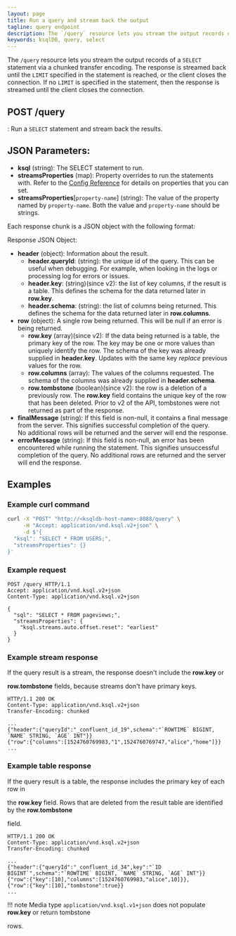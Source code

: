 ```yaml
---
layout: page
title: Run a query and stream back the output
tagline: query endpoint
description: The `/query` resource lets you stream the output records of a `SELECT` statement
keywords: ksqlDB, query, select
---
```


The `/query` resource lets you stream the output records of a `SELECT`
statement via a chunked transfer encoding. The response is streamed back
until the `LIMIT` specified in the statement is reached, or the client
closes the connection. If no `LIMIT` is specified in the statement, then
the response is streamed until the client closes the connection.

## POST /query

:   Run a ``SELECT`` statement and stream back the results.

## JSON Parameters:

- **ksql** (string): The SELECT statement to run.
- **streamsProperties** (map): Property overrides to run the statements with.
  Refer to the [Config Reference](../../operate-and-deploy/installation/server-config/config-reference.md)
  for details on properties that you can set.
- **streamsProperties**[``property-name``] (string): The value of the property named by ``property-name``. Both the value and ``property-name`` should be strings.

Each response chunk is a JSON object with the following format:

Response JSON Object:

- **header** (object): Information about the result.
    - **header.queryId**: (string): the unique id of the query. This can be useful when debugging. 
    For example, when looking in the logs or processing log for errors or issues.
    - **header.key**: (string)(since v2): the list of key columns, if the result is a table. 
    This defines the schema for the data returned later in **row.key**. 
    - **header.schema**: (string): the list of columns being returned. This defines the schema for 
    the data returned later in **row.columns**.  
- **row** (object): A single row being returned. This will be null if an error is being returned.
    - **row.key** (array)(since v2): If the data being returned is a table, the primary key of the row.
    The key may be one or more values than uniquely identify the row. The schema of the key was 
    already supplied in **header.key**. 
    Updates with the same key _replace_ previous values for the row.
    - **row.columns** (array): The values of the columns requested. The schema of the columns was
    already supplied in **header.schema**.
    - **row.tombstone** (boolean)(since v2): the row is a deletion of a previously row.
    The **row.key** field contains the unique key of the row that has been deleted.
    Prior to v2 of the API, tombstones were not returned as part of the response.
- **finalMessage** (string): If this field is non-null, it contains a final message from the server.
    This signifies successful completion of the query.  
    No additional rows will be returned and the server will end the response.
- **errorMessage** (string): If this field is non-null, an error has been encountered while running 
    the statement. 
    This signifies unsuccessful completion of the query.
    No additional rows are returned and the server will end the response.

## Examples 

### Example curl command

```bash
curl -X "POST" "http://<ksqldb-host-name>:8088/query" \
     -H "Accept: application/vnd.ksql.v2+json" \
     -d $'{
  "ksql": "SELECT * FROM USERS;",
  "streamsProperties": {}
}'

```

### Example request

```http
POST /query HTTP/1.1
Accept: application/vnd.ksql.v2+json
Content-Type: application/vnd.ksql.v2+json

{
  "sql": "SELECT * FROM pageviews;",
  "streamsProperties": {
    "ksql.streams.auto.offset.reset": "earliest"
  }
}
```

### Example stream response

If the query result is a stream, the response doesn't include the **row.key** or

**row.tombstone** fields, because streams don't have primary keys.


```http
HTTP/1.1 200 OK
Content-Type: application/vnd.ksql.v2+json
Transfer-Encoding: chunked

...
{"header":{"queryId":"_confluent_id_19",schema":"`ROWTIME` BIGINT, `NAME` STRING, `AGE` INT"}}
{"row":{"columns":[1524760769983,"1",1524760769747,"alice","home"]}}
...
```

### Example table response

If the query result is a table, the response includes the primary key of each row in

the **row.key** field. Rows that are deleted from the result table are identified by the **row.tombstone** 

field.

```http
HTTP/1.1 200 OK
Content-Type: application/vnd.ksql.v2+json
Transfer-Encoding: chunked

...
{"header":{"queryId":"_confluent_id_34",key":"`ID BIGINT`",schema":"`ROWTIME` BIGINT, `NAME` STRING, `AGE` INT"}}
{"row":{"key":[10],"columns":[1524760769983,"alice",10]}},
{"row":{"key":[10],"tombstone":true}}
...
```

!!! note
    Media type `application/vnd.ksql.v1+json` does not populate **row.key** or return tombstone

rows.
